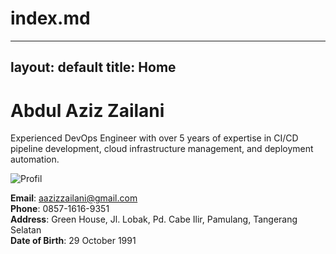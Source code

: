 # index.md

---
layout: default
title: Home
---

# Abdul Aziz Zailani
Experienced DevOps Engineer with over 5 years of expertise in CI/CD pipeline development, cloud infrastructure management, and deployment automation.

![Profil](assets/images/profile.jpg)

**Email**: [aazizzailani@gmail.com](mailto:aazizzailani@gmail.com)  
**Phone**: 0857-1616-9351  
**Address**: Green House, Jl. Lobak, Pd. Cabe Ilir, Pamulang, Tangerang Selatan  
**Date of Birth**: 29 October 1991
